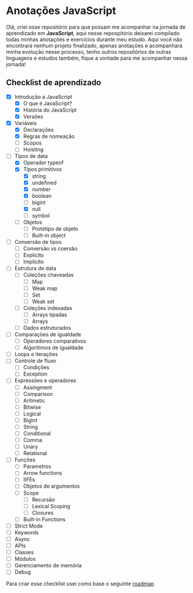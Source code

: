 # Anotações JavaScript
Olá, criei esse repositório para que possam me acompanhar na jornada de aprendizado em __JavaScript__, aqui nesse repospitório deixarei compilado todas minhas anotações e exercicios durante meu estudo.
Aqui você não encontrará nenhum projeto finalizado, apenas anotações e acompanhará minha evolução nesse processo, tenho outros repositórios de outras linguagens e estudos também, fique a vontade para me acompanhar nessa jornada!

## Checklist de aprendizado
- [x] Introdução a JavaScript
  - [x] O que é JavaScript?
  - [x] História do JavaScript
  - [x] Versões
- [x] Variáveis
  - [x] Declarações
  - [x] Regras de nomeação
  - [ ] Scopos
  - [ ] Hoisting
- [ ] Tipos de data
  - [x] Operador typeof
  - [x] Tipos primitivos
    - [x] string
    - [x] undefined
    - [x] number
    - [x] boolean
    - [ ] bigint
    - [x] null
    - [ ] symbol
  - [ ] Objetos
    - [ ] Protótipo de objeto
    - [ ] Built-in object
- [ ] Conversão de tipos
  - [ ] Conversão vs coersão
  - [ ] Explicito
  - [ ] Implicito
- [ ] Estrutura de data
  - [ ] Coleções chaveadas
    - [ ] Map
    - [ ] Weak map
    - [ ] Set
    - [ ] Weak set
  - [ ] Coleções indexadas
    - [ ] Arrays tipadas
    - [ ] Arrays
  - [ ] Dados estruturados
- [ ] Comparações de igualdade
  - [ ] Operadores comparativos
  - [ ] Algoritimos de igualdade
- [ ] Loops e iterações
- [ ] Controle de fluxo
  - [ ] Condições
  - [ ] Exception
- [ ] Expressões e operadores
  - [ ] Assingment
  - [ ] Comparison
  - [ ] Aritmetic
  - [ ] Bitwise
  - [ ] Logical
  - [ ] BigInt
  - [ ] String
  - [ ] Conditional
  - [ ] Comma
  - [ ] Unary
  - [ ] Relational
- [ ] Funções
  - [ ] Parametros
  - [ ] Arrow functions
  - [ ] IIFEs
  - [ ] Objetos de argumentos
  - [ ] Scope
    - [ ] Recursão
    - [ ] Lexical Scoping
    - [ ] Closures
  - [ ] Built-in Functions
- [ ] Strict Mode
- [ ] Keywords
- [ ] Async
- [ ] APIs
- [ ] Classes
- [ ] Módulos
- [ ] Gerenciamento de memória
- [ ] Debug

Para criar esse checklist usei como base o seguinte [roadmap](https://roadmap.sh/javascript)